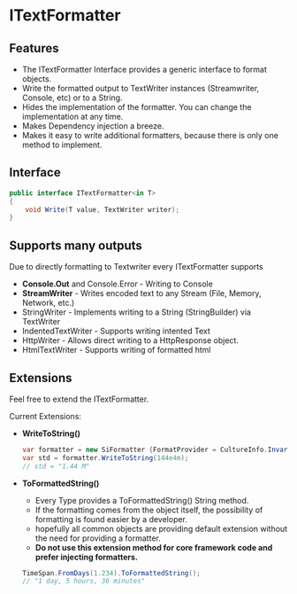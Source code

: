 # ITextFormatter

## Features

* The ITextFormatter Interface provides a generic interface to format objects.
* Write the formatted output to TextWriter instances (Streamwriter, Console, etc) or to a String.
* Hides the implementation of the formatter. You can change the implementation at any time.
* Makes Dependency injection a breeze.
* Makes it easy to write additional formatters, because there is only one method to implement.

## Interface

```c#
public interface ITextFormatter<in T>
{
    void Write(T value, TextWriter writer);
}
```

## Supports many outputs

Due to directly formatting to Textwriter every ITextFormatter supports

* **Console.Out** and Console.Error - Writing to Console
* **StreamWriter** - Writes encoded text to any Stream (File, Memory, Network, etc.)
* StringWriter - Implements writing to a String (StringBuilder) via TextWriter
* IndentedTextWriter - Supports writing intented Text
* HttpWriter - Allows direct writing to a HttpResponse object.
* HtmlTextWriter - Supports writing of formatted html

## Extensions

Feel free to extend the ITextFormatter.

Current Extensions:

* **WriteToString()**

  ```C#
  var formatter = new SiFormatter {FormatProvider = CultureInfo.InvariantCulture};
  var std = formatter.WriteToString(144e4m);
  // std = "1.44 M"
  ```

* **ToFormattedString()**

  * Every Type provides a ToFormattedString() String method.
  * If the formatting comes from the object itself, the possibility of formatting is found easier by a developer.
  * hopefully all common objects are providing default extension without the need for providing a formatter.
  * **Do not use this extension method for core framework code and prefer injecting formatters.**

  ```C#
  TimeSpan.FromDays(1.234).ToFormattedString();
  // "1 day, 5 hours, 36 minutes"
  ```

  



